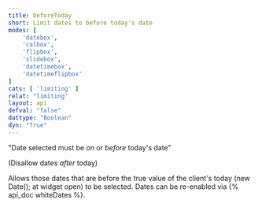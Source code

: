 ```yaml
---
title: beforeToday
short: Limit dates to before today's date
modes: [
	'datebox',
	'calbox',
	'flipbox',
	'slidebox',
	'datetimebox',
	'datetimeflipbox'
]
cats: [ 'limiting' ]
relat: "limiting"
layout: api
defval: "false"
dattype: "Boolean"
dyn: "True"
---
```


"Date selected must be *on* or *before* today's date"

(Disallow dates *after* today)

Allows those dates that are before the true value of the client's today
(new Date(); at widget open) to be selected. Dates can be re-enabled via {% api_doc whiteDates %}.

